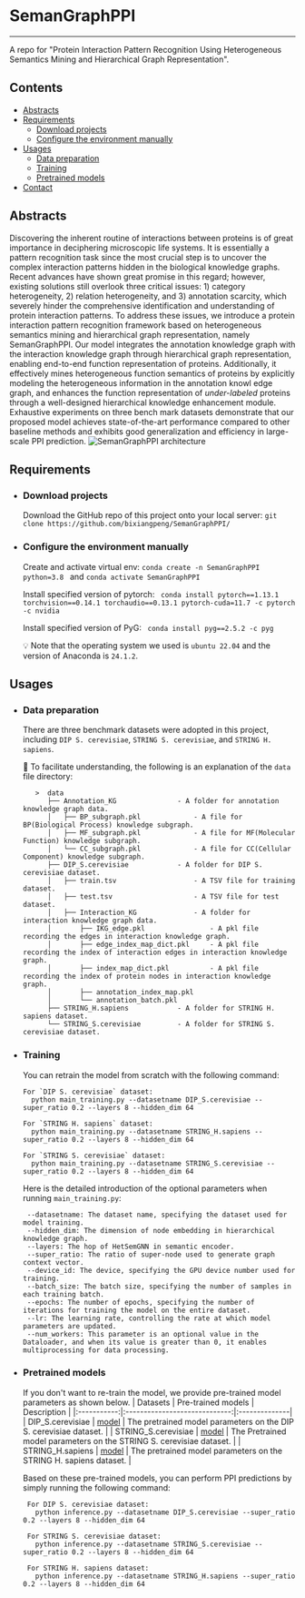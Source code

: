 # SemanGraphPPI
---
A repo for "Protein Interaction Pattern Recognition Using Heterogeneous Semantics Mining and Hierarchical Graph Representation".

## Contents

* [Abstracts](#abstracts)
* [Requirements](#requirements)
   * [Download projects](#download-projects)
   * [Configure the environment manually](#configure-the-environment-manually)
* [Usages](#usages)
   * [Data preparation](#data-preparation)
   * [Training](#training)
   * [Pretrained models](#pretrained-models)
* [Contact](#contact)

## Abstracts
Discovering the inherent routine of interactions between proteins is of great importance in deciphering microscopic life systems. It is essentially a pattern recognition task since the most crucial step is to uncover the complex interaction patterns hidden in the biological knowledge graphs. Recent advances have shown great promise in this regard; however, existing solutions still overlook three critical issues: 1) category heterogeneity, 2) relation heterogeneity, and 3) annotation scarcity, which severely hinder the comprehensive identification and understanding of protein interaction patterns. To address these issues, we introduce a protein interaction pattern recognition framework based on heterogeneous semantics mining and hierarchical graph representation, namely SemanGraphPPI. Our model integrates the annotation knowledge graph with the interaction knowledge graph through hierarchical graph representation, enabling end-to-end function representation of proteins. Additionally, it effectively mines heterogeneous function semantics of proteins by explicitly modeling the heterogeneous information in the annotation knowl
edge graph, and enhances the function representation of *under-labeled* proteins through a well-designed hierarchical knowledge enhancement module. Exhaustive experiments on three bench mark datasets demonstrate that our proposed model achieves state-of-the-art performance compared to other baseline methods and exhibits good generalization and efficiency in large-scale PPI prediction.
![SemanGraphPPI architecture](https://github.com/bixiangpeng/SemanGraphPPI/blob/main/framework.png)

## Requirements

* ### Download projects

   Download the GitHub repo of this project onto your local server: `git clone https://github.com/bixiangpeng/SemanGraphPPI/`


* ### Configure the environment manually

   Create and activate virtual env: `conda create -n SemanGraphPPI python=3.8 ` and `conda activate SemanGraphPPI`
   
   Install specified version of pytorch: ` conda install pytorch==1.13.1 torchvision==0.14.1 torchaudio==0.13.1 pytorch-cuda=11.7 -c pytorch -c nvidia`
   
   Install specified version of PyG: ` conda install pyg==2.5.2 -c pyg`
   
   :bulb: Note that the operating system we used is `ubuntu 22.04` and the version of Anaconda is `24.1.2`.

  
##  Usages

* ### Data preparation
  There are three benchmark datasets were adopted in this project, including `DIP S. cerevisiae`, `STRING S. cerevisiae`, and `STRING H. sapiens`.

  🌳 To facilitate understanding, the following is an explanation of the `data` file directory:
    ```text
       >  data
          ├── Annotation_KG               - A folder for annotation knowledge graph data.           
          │   ├── BP_subgraph.pkl             - A file for BP(Biological Process) knowledge subgraph.
          │   ├── MF_subgraph.pkl             - A file for MF(Molecular Function) knowledge subgraph.
          │   └── CC_subgraph.pkl             - A file for CC(Cellular Component) knowledge subgraph.
          ├── DIP_S.cerevisiae            - A folder for DIP S. cerevisiae dataset.
          │   ├── train.tsv                   - A TSV file for training dataset. 
          │   ├── test.tsv                    - A TSV file for test dataset. 
          │   ├── Interaction_KG              - A folder for interaction knowledge graph data.
          │       ├── IKG_edge.pkl                - A pkl file recording the edges in interaction knowledge graph.
          │       ├── edge_index_map_dict.pkl     - A pkl file recording the index of interaction edges in interaction knowledge graph.
          │       ├── index_map_dict.pkl          - A pkl file recording the index of protein nodes in interaction knowledge graph.
          │       ├── annotation_index_map.pkl    
          │       └── annotation_batch.pkl        
          ├── STRING_H.sapiens            - A folder for STRING H. sapiens dataset.
          └── STRING_S.cerevisiae         - A folder for STRING S. cerevisiae dataset.

   ```


* ### Training
  You can retrain the model from scratch with the following command:
  ```text
  For `DIP S. cerevisiae` dataset:
    python main_training.py --datasetname DIP_S.cerevisiae --super_ratio 0.2 --layers 8 --hidden_dim 64

  For `STRING H. sapiens` dataset:
    python main_training.py --datasetname STRING_H.sapiens --super_ratio 0.2 --layers 8 --hidden_dim 64

  For `STRING S. cerevisiae` dataset:
    python main_training.py --datasetname STRING_S.cerevisiae --super_ratio 0.2 --layers 8 --hidden_dim 64

   ```
  
  Here is the detailed introduction of the optional parameters when running `main_training.py`:
   ```text
    --datasetname: The dataset name, specifying the dataset used for model training.
    --hidden_dim: The dimension of node embedding in hierarchical knowledge graph.
    --layers: The hop of HetSemGNN in semantic encoder.
    --super_ratio: The ratio of super-node used to generate graph context vector.
    --device_id: The device, specifying the GPU device number used for training.
    --batch_size: The batch size, specifying the number of samples in each training batch.
    --epochs: The number of epochs, specifying the number of iterations for training the model on the entire dataset.
    --lr: The learning rate, controlling the rate at which model parameters are updated.
    --num_workers: This parameter is an optional value in the Dataloader, and when its value is greater than 0, it enables multiprocessing for data processing.
   ```

* ### Pretrained models

   If you don't want to re-train the model, we provide pre-trained model parameters as shown below. 
<a name="pretrained-models"></a>
   | Datasets | Pre-trained models          | Description |
   |:-----------:|:-----------------------------:|:--------------|
   | DIP_S.cerevisiae    | [model](https://github.com/bixiangpeng/SSPPI/blob/main/model_pkl/DIP_S.cerevisiae/pretrained_model.pkl) | The pretrained model parameters on the DIP S. cerevisiae dataset. |
   | STRING_S.cerevisiae     | [model](https://github.com/bixiangpeng/SSPPI/blob/main/model_pkl/STRING_S.cerevisiae/pretrained_model.pkl) | The Pretrained model parameters on the STRING S. cerevisiae dataset. |
   | STRING_H.sapiens    | [model](https://github.com/bixiangpeng/SSPPI/blob/main/model_pkl/STRING_H.sapiens/pretrained_model.pkl)   | The pretrained model parameters on the STRING H. sapiens dataset. |
  
   Based on these pre-trained models, you can perform PPI predictions by simply running the following command:
   ```text
    For DIP S. cerevisiae dataset:
      python inference.py --datasetname DIP_S.cerevisiae --super_ratio 0.2 --layers 8 --hidden_dim 64
  
    For STRING S. cerevisiae dataset:
      python inference.py --datasetname STRING_S.cerevisiae --super_ratio 0.2 --layers 8 --hidden_dim 64
  
    For STRING H. sapiens dataset:
      python inference.py --datasetname STRING_H.sapiens --super_ratio 0.2 --layers 8 --hidden_dim 64

   ```



